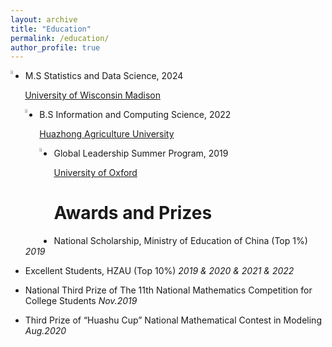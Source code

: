 ```yaml
---
layout: archive
title: "Education"
permalink: /education/
author_profile: true
---
```


<img align="left" src="/images/favicon.ico" style="width:4%">

* M.S Statistics and Data Science, 2024
  
[University of Wisconsin Madison](https://www.wisc.edu/)

<img align="left" src="/images/favicon.ico" style="width:4%">

* B.S Information and Computing Science, 2022

[Huazhong Agriculture University](https://www.hzau.edu.cn/)

<img align="left" src="/images/favicon.ico" style="width:4%">

* Global Leadership Summer Program, 2019

[University of Oxford](https://www.ox.ac.uk/)


Awards and Prizes
====
* National Scholarship, Ministry of Education of China (Top 1%) _2019_ 

* Excellent Students, HZAU (Top 10%) _2019 & 2020 & 2021 & 2022_

* National Third Prize of The 11th National Mathematics Competition for College Students _Nov.2019_

* Third Prize of “Huashu Cup” National Mathematical Contest in Modeling _Aug.2020_

